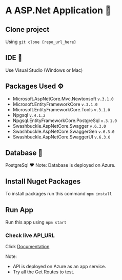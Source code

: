﻿# A ASP.Net Application 🎉

## Clone project 

Using `git clone {repo_url_here}`

## IDE 🎉

Use Visual Studio (Windows or Mac)

## Packages Used ⚙️

* Microsoft.AspNetCore.Mvc.Newtonsoft `v.3.1.0`
* Microsoft.EntityFrameworkCore `v.3.1.0`
* Microsoft.EntityFrameworkCore.Tools `v.3.1.0`
* Npgsql `v.4.1.2`
* Npgsql.EntityFrameworkCore.PostgreSql `v.3.1.0`
* Swashbuckle.AspNetCore.Swagger `v.6.3.0`
* Swashbuckle.AspNetCore.SwaggerGen `v.6.3.0`
* Swashbuckle.AspNetCore.SwaggerUI `v.6.3.0`

## Database 🔖

PostgreSql ❤️
Note: Database is deployed on Azure.


## Install Nuget Packages

To install packages run this command `npm install`

## Run App 

Run this app using `npm start`

### Check live API_URL 
Click [Documentation](https://remote-api.azurewebsites.net/index.html)

Note:
* API is deployed on Azure as an app service.
* Try all the Get Routes to test.